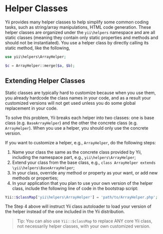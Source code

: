 Helper Classes
==============

Yii provides many helper classes to help simplify some common coding tasks, such as string/array manipulations,
HTML code generation. These helper classes are organized under the `yii\helpers` namespace and
are all static classes (meaning they contain only static properties and methods and should not be instantiated).
You use a helper class by directly calling its static method, like the following,

```php
use yii\helpers\ArrayHelper;

$c = ArrayHelper::merge($a, $b);
```

Extending Helper Classes
------------------------

Static classes are typically hard to customize because when you use them, you already hardcode the class names
in your code, and as a result your customized versions will not get used unless you do some global replacement in your code.

To solve this problem, Yii breaks each helper into two classes: one is base class (e.g. `BaseArrayHelper`)
and the other the concrete class (e.g. `ArrayHelper`). When you use a helper, you should only use the concrete version.

If you want to customize a helper, e.g., `ArrayHelper`, do the following steps:

1. Name your class the same as the concrete class provided by Yii, including the namespace part, e.g.,
   `yii\helpers\ArrayHelper`;
2. Extend your class from the base class, e.g., `class ArrayHelper extends \yii\helpers\BaseArrayHelper`;
3. In your class, override any method or property as your want, or add new methods or properties;
4. In your application that you plan to use your own version of the helper class, include the following
   line of code in the bootstrap script:

```php
Yii::$classMap['yii\helpers\ArrayHelper'] = 'path/to/ArrayHelper.php';
```

The Step 4 above will instruct Yii class autoloader to load your version of the helper instead of the one
included in the Yii distribution.

> Tip: You can also use `Yii::$classMap` to replace ANY core Yii class, not necessarily helper classes,
> with your own customized version.
